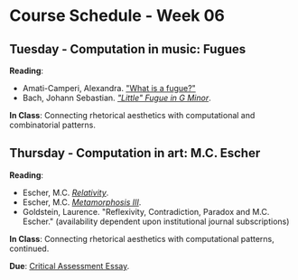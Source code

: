 # Course Schedule - Week 06

## Tuesday - Computation in music: Fugues

__Reading__: 
* Amati-Camperi, Alexandra. ["What is a fugue?"](http://www.sfbach.org/what-fugue)
* Bach, Johann Sebastian. [_"Little" Fugue in G Minor_](http://www.youtube.com/watch?v=pVadl4ocX0M).

__In Class__: Connecting rhetorical aesthetics with computational and combinatorial patterns.

## Thursday - Computation in art: M.C. Escher

__Reading__: 
* Escher, M.C. [_Relativity_](http://www.mcescher.com/Gallery/back-bmp/LW389.jpg).
* Escher, M.C. [_Metamorphosis III_](http://uploads5.wikipaintings.org/images/m-c-escher/metamorphosis-iii-1968-1.jpg).
* Goldstein, Laurence. "Reflexivity, Contradiction, Paradox and M.C. Escher." (availability dependent upon institutional journal subscriptions)

__In Class__: Connecting rhetorical aesthetics with computational patterns, continued.

__Due__: [Critical Assessment Essay](../../policies/assignments/assignments.md).